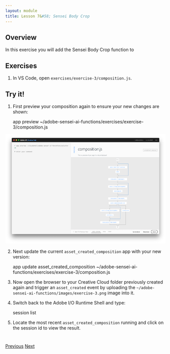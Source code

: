 ```yaml
---
layout: module
title: Lesson 7&#58; Sensei Body Crop
---
```


## Overview
In this exercise you will add the Sensei Body Crop function to 

## Exercises
1. In VS Code, open `exercises/exercise-3/composition.js`. 


## Try it!
1. First preview your composition again to ensure your new changes are shown:

     app preview ~/adobe-sensei-ai-functions/exercises/exercise-3/composition.js

  ![](images/exercise3-flow.png)

2. Next update the current `asset_created_composition` app with your new version:

     app update asset_created_composition ~/adobe-sensei-ai-functions/exercises/exercise-3/composition.js

3. Now open the browser to your Creative Cloud folder previously created again and trigger an `asset_created` event by uploading the `~/adobe-sensei-ai-functions/images/exercise-3.png` image into it.

5. Switch back to the Adobe I/O Runtime Shell and type:

      session list

6. Locate the most recent `asset_created_composition` running and click on the session id to view the result.


<div class="row" style="margin-top:40px;">
<div class="col-sm-12">
<a href="lesson6.html" class="btn btn-default"><i class="glyphicon glyphicon-chevron-left"></i> Previous</a>
<a href="lesson8.html" class="btn btn-default pull-right">Next <i class="glyphicon
glyphicon-chevron-right"></i></a>
</div>
</div>
